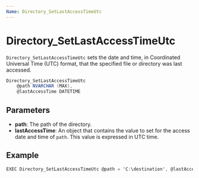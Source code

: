 ```yaml
---
Name: Directory_SetLastAccessTimeUtc
---
```


# Directory_SetLastAccessTimeUtc

`Directory_SetLastAccessTimeUtc` sets the date and time, in Coordinated Universal Time (UTC) format, that the specified file or directory was last accessed.

```csharp
Directory_SetLastAccessTimeUtc 
	@path NVARCHAR (MAX),
	@lastAccessTime DATETIME
```

## Parameters

 - **path**: The path of the directory.
 - **lastAccessTime**: An object that contains the value to set for the access date and time of `path`. This value is expressed in UTC time.

## Example

```csharp
EXEC Directory_SetLastAccessTimeUtc @path = 'C:\destination', @lastAccessTime = '2018-12-05 8:00:00 AM'
```


